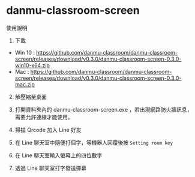 # danmu-classroom-screen

使用說明

1. 下載

  - Win 10 : https://github.com/danmu-classroom/danmu-classroom-screen/releases/download/v0.3.0/danmu-classroom-screen-0.3.0-win10-x64.zip
  - Mac : https://github.com/danmu-classroom/danmu-classroom-screen/releases/download/v0.3.0/danmu-classroom-screen-0.3.0-mac.zip

2. 解壓縮至桌面

3. 打開資料夾內的 danmu-classroom-screen.exe ，若出現網路防火牆訊息，需要允許連線才能使用。

4. 掃描 Qrcode 加入 Line 好友

5. 在 Line 聊天室中隨便打個字，等機器人回覆後按 `Setting room key`

6. 在 Line 聊天室輸入螢幕上的四位數字

7. 透過 Line 聊天室打字發送彈幕
